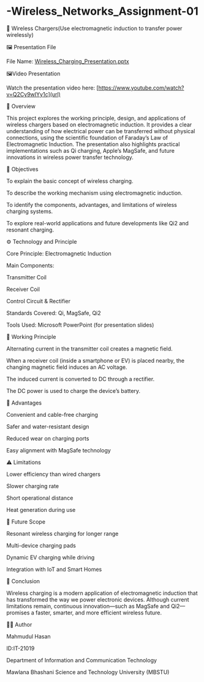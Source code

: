 # -Wireless_Networks_Assignment-01
🔋 Wireless Chargers(Use electromagnetic induction to transfer power wirelessly)

🖼️ Presentation File

File Name: [Wireless_Charging_Presentation.pptx](https://github.com/Mahmudulhasan19/-Wireless_Networks_Assignment-01/blob/main/Wireless%20Chargers.pptx)



🖼️Video Presentation 

Watch the presentation video here: [https://www.youtube.com/watch?v=Q2Cy9wIYy1c](url)


📘 Overview

This project explores the working principle, design, and applications of wireless chargers based on electromagnetic induction. It provides a clear understanding of how electrical power can be transferred without physical connections, using the scientific foundation of Faraday’s Law of Electromagnetic Induction.
The presentation also highlights practical implementations such as Qi charging, Apple’s MagSafe, and future innovations in wireless power transfer technology.


🎯 Objectives

To explain the basic concept of wireless charging.

To describe the working mechanism using electromagnetic induction.

To identify the components, advantages, and limitations of wireless charging systems.

To explore real-world applications and future developments like Qi2 and resonant charging.


⚙️ Technology and Principle

Core Principle: Electromagnetic Induction

Main Components:

Transmitter Coil

Receiver Coil

Control Circuit & Rectifier

Standards Covered: Qi, MagSafe, Qi2

Tools Used: Microsoft PowerPoint (for presentation slides)


🧩 Working Principle

Alternating current in the transmitter coil creates a magnetic field.

When a receiver coil (inside a smartphone or EV) is placed nearby, the changing magnetic field induces an AC voltage.

The induced current is converted to DC through a rectifier.

The DC power is used to charge the device’s battery.


🌟 Advantages

Convenient and cable-free charging

Safer and water-resistant design

Reduced wear on charging ports

Easy alignment with MagSafe technology


⚠️ Limitations

Lower efficiency than wired chargers

Slower charging rate

Short operational distance

Heat generation during use


🚀 Future Scope

Resonant wireless charging for longer range

Multi-device charging pads

Dynamic EV charging while driving

Integration with IoT and Smart Homes


🧠 Conclusion

Wireless charging is a modern application of electromagnetic induction that has transformed the way we power electronic devices. Although current limitations remain, continuous innovation—such as MagSafe and Qi2—promises a faster, smarter, and more efficient wireless future.


👨‍💻 Author

Mahmudul Hasan

ID:IT-21019

Department of Information and Communication Technology

Mawlana Bhashani Science and Technology University (MBSTU)
